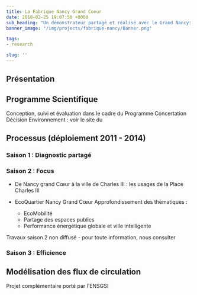 ```yaml
---
title: La Fabrique Nancy Grand Coeur
date: 2018-02-25 19:07:50 +0000
sub_heading: "Un démonstrateur partagé et réalisé avec le Grand Nancy: approche collaborative et conception par l'usage dans un projet d'EcoQuartier"
banner_image: "/img/projects/fabrique-nancy/Banner.png"

tags:
- research

slug: ''
---
```


## Présentation

## Programme Scientifique

Conception, suivi et évaluation dans le cadre du Programme Concertation Décision Environnement : voir le site du

## Processus (déploiement 2011 - 2014)


### Saison 1 : Diagnostic partagé



### Saison 2 : Focus

- De Nancy grand Cœur à la ville de Charles III : les usages de la Place Charles III
- EcoQuartier Nancy Grand Cœur Approfondissement des thématiques :
  
  - EcoMobilité
  - Partage des espaces publics
  - Performance énergétique globale et ville intelligente


Travaux saison 2 non diffusé - pour toute information, nous consulter


### Saison 3 : Efficience


## Modélisation des flux de circulation
Projet complémentaire porté par l'ENSGSI